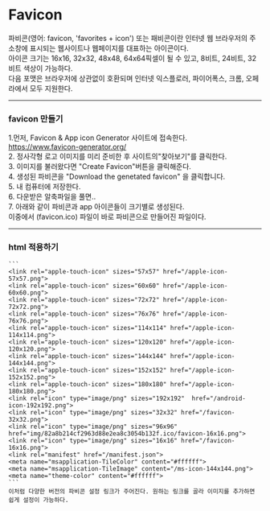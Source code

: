 # Favicon
파비콘(영어: favicon, 'favorites + icon') 또는 패비콘이란 인터넷 웹 브라우저의 주소창에 표시되는 웹사이트나 웹페이지를 대표하는 아이콘이다.<br>
아이콘 크기는 16x16, 32x32, 48x48, 64x64픽셀이 될 수 있고, 8비트, 24비트, 32비트 색상이 가능하다.<br>
다음 포맷은 브라우저에 상관없이 호환되며 인터넷 익스플로러, 파이어폭스, 크롬, 오페라에서 모두 지원한다.

----------------------------------
### favicon 만들기
1.먼저, Favicon & App icon Generator 사이트에 접속한다.<br>
https://www.favicon-generator.org/<br>
2. 정사각형 로고 이미지를 미리 준비한 후 사이트의"찾아보기"를 클릭한다.<br>
3. 이미지를 불러왔다면 "Create Favicon"버튼을 클릭해준다.<br>
4. 생성된 파비콘을 "Download the genetated favicon" 을 클릭합니다.<br>
5. 내 컴퓨터에 저장한다.<br>
6. 다운받은 알축파일을 풀면..<br>
7. 아래와 같이 파비콘과 app 아이콘들이 크기별로 생성된다.<br>
이중에서 (favicon.ico) 파일이 바로 파비콘으로 만들어진 파일이다.

----------------------------------------
### html 적용하기
    ```
    <link rel="apple-touch-icon" sizes="57x57" href="/apple-icon-57x57.png">
    <link rel="apple-touch-icon" sizes="60x60" href="/apple-icon-60x60.png">
    <link rel="apple-touch-icon" sizes="72x72" href="/apple-icon-72x72.png">
    <link rel="apple-touch-icon" sizes="76x76" href="/apple-icon-76x76.png">
    <link rel="apple-touch-icon" sizes="114x114" href="/apple-icon-114x114.png">
    <link rel="apple-touch-icon" sizes="120x120" href="/apple-icon-120x120.png">
    <link rel="apple-touch-icon" sizes="144x144" href="/apple-icon-144x144.png">
    <link rel="apple-touch-icon" sizes="152x152" href="/apple-icon-152x152.png">
    <link rel="apple-touch-icon" sizes="180x180" href="/apple-icon-180x180.png">
    <link rel="icon" type="image/png" sizes="192x192"  href="/android-icon-192x192.png">
    <link rel="icon" type="image/png" sizes="32x32" href="/favicon-32x32.png">
    <link rel="icon" type="image/png" sizes="96x96" href="img/82a8b214cf2963d88e2ea8c3054b132f.ico/favicon-16x16.png">
    <link rel="icon" type="image/png" sizes="16x16" href="/favicon-16x16.png">
    <link rel="manifest" href="/manifest.json">
    <meta name="msapplication-TileColor" content="#ffffff">
    <meta name="msapplication-TileImage" content="/ms-icon-144x144.png">
    <meta name="theme-color" content="#ffffff">
    ```
    이처럼 다양한 버전의 파비콘 설정 링크가 주어진다. 원하는 링크를 골라 이미지를 추가하면 쉽게 설정이 가능하다.
